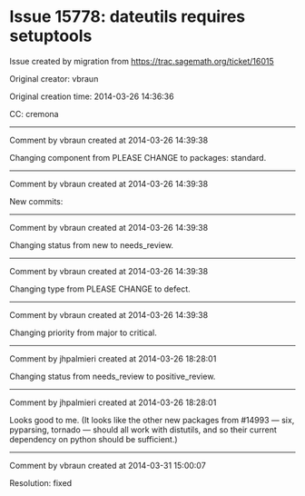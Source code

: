 # Issue 15778: dateutils requires setuptools

Issue created by migration from https://trac.sagemath.org/ticket/16015

Original creator: vbraun

Original creation time: 2014-03-26 14:36:36

CC:  cremona




---

Comment by vbraun created at 2014-03-26 14:39:38

Changing component from PLEASE CHANGE to packages: standard.


---

Comment by vbraun created at 2014-03-26 14:39:38

New commits:


---

Comment by vbraun created at 2014-03-26 14:39:38

Changing status from new to needs_review.


---

Comment by vbraun created at 2014-03-26 14:39:38

Changing type from PLEASE CHANGE to defect.


---

Comment by vbraun created at 2014-03-26 14:39:38

Changing priority from major to critical.


---

Comment by jhpalmieri created at 2014-03-26 18:28:01

Changing status from needs_review to positive_review.


---

Comment by jhpalmieri created at 2014-03-26 18:28:01

Looks good to me. (It looks like the other new packages from #14993 — six, pyparsing, tornado — should all work with distutils, and so their current dependency on python should be sufficient.)


---

Comment by vbraun created at 2014-03-31 15:00:07

Resolution: fixed
